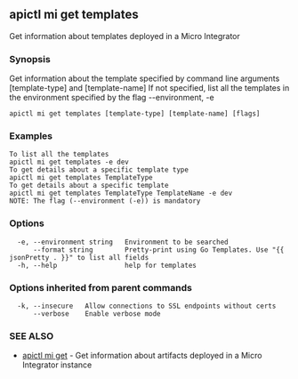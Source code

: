 ## apictl mi get templates

Get information about templates deployed in a Micro Integrator

### Synopsis

Get information about the template specified by command line arguments [template-type] and [template-name]
If not specified, list all the templates in the environment specified by the flag --environment, -e

```
apictl mi get templates [template-type] [template-name] [flags]
```

### Examples

```
To list all the templates
apictl mi get templates -e dev
To get details about a specific template type
apictl mi get templates TemplateType
To get details about a specific template
apictl mi get templates TemplateType TemplateName -e dev
NOTE: The flag (--environment (-e)) is mandatory
```

### Options

```
  -e, --environment string   Environment to be searched
      --format string        Pretty-print using Go Templates. Use "{{ jsonPretty . }}" to list all fields
  -h, --help                 help for templates
```

### Options inherited from parent commands

```
  -k, --insecure   Allow connections to SSL endpoints without certs
      --verbose    Enable verbose mode
```

### SEE ALSO

* [apictl mi get](apictl_mi_get.md)	 - Get information about artifacts deployed in a Micro Integrator instance

